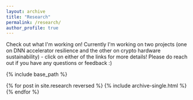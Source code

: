 ```yaml
---
layout: archive
title: "Research"
permalink: /research/
author_profile: true
---
```


Check out what I'm working on! Currently I'm working on two projects (one on DNN accelerator resilience and the other on crypto hardware sustainability) - click on either of the links for more details! Please do reach out if you have any questions or feedback :)

{% include base_path %}

{% for post in site.research reversed %}
  {% include archive-single.html %}
{% endfor %}
